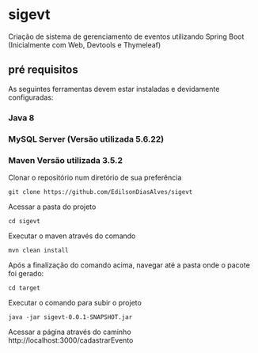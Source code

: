 # sigevt
Criação de sistema de gerenciamento de eventos utilizando Spring Boot (Inicialmente com Web, Devtools e Thymeleaf)

## pré requisitos

As seguintes ferramentas devem estar instaladas e devidamente configuradas:

### Java 8
### MySQL Server (Versão utilizada 5.6.22)  
### Maven Versão utilizada 3.5.2
    
Clonar o repositório num diretório de sua preferência
```shell
git clone https://github.com/EdilsonDiasAlves/sigevt
```

Acessar a pasta do projeto
```shell
cd sigevt
```

Executar o maven através do comando
```shell
mvn clean install
```

Após a finalização do comando acima, navegar até a pasta onde o pacote foi gerado:
```shell
cd target
```

Executar o comando para subir o projeto
```shell
java -jar sigevt-0.0.1-SNAPSHOT.jar
```

Acessar a página através do caminho http://localhost:3000/cadastrarEvento
